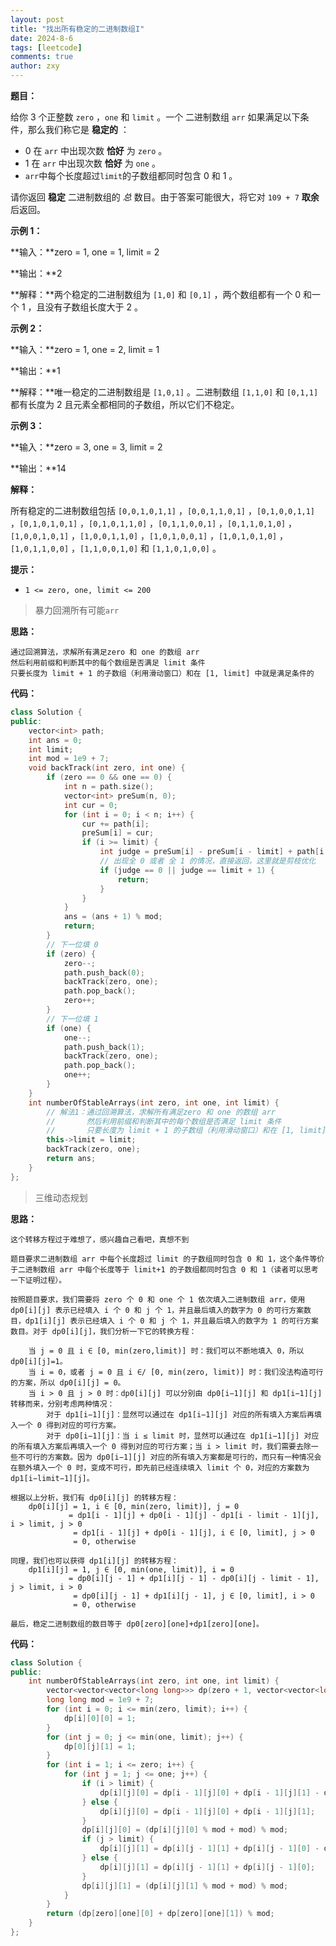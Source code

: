 ```yaml
---
layout: post
title: "找出所有稳定的二进制数组I"
date: 2024-8-6
tags: [leetcode]
comments: true
author: zxy
---
```


**题目：**

给你 3 个正整数 `zero` ，`one` 和 `limit` 。一个 二进制数组 `arr` 如果满足以下条件，那么我们称它是 **稳定的** ：

- 0 在 `arr` 中出现次数 **恰好** 为 `zero` 。
- 1 在 `arr` 中出现次数 **恰好** 为 `one` 。
- `arr`中每个长度超过`limit`的子数组都同时包含 0 和 1 。

请你返回 **稳定** 二进制数组的 *总* 数目。由于答案可能很大，将它对 `109 + 7` **取余** 后返回。

**示例 1：**

**输入：**zero = 1, one = 1, limit = 2

**输出：**2

**解释：**两个稳定的二进制数组为 `[1,0]` 和 `[0,1]` ，两个数组都有一个 0 和一个 1 ，且没有子数组长度大于 2 。

**示例 2：**

**输入：**zero = 1, one = 2, limit = 1

**输出：**1

**解释：**唯一稳定的二进制数组是 `[1,0,1]` 。二进制数组 `[1,1,0]` 和 `[0,1,1]` 都有长度为 2 且元素全都相同的子数组，所以它们不稳定。

**示例 3：**

**输入：**zero = 3, one = 3, limit = 2

**输出：**14

**解释：**

所有稳定的二进制数组包括 `[0,0,1,0,1,1]` ，`[0,0,1,1,0,1]` ，`[0,1,0,0,1,1]` ，`[0,1,0,1,0,1]` ，`[0,1,0,1,1,0]` ，`[0,1,1,0,0,1]` ，`[0,1,1,0,1,0]` ，`[1,0,0,1,0,1]` ，`[1,0,0,1,1,0]` ，`[1,0,1,0,0,1]` ，`[1,0,1,0,1,0]` ，`[1,0,1,1,0,0]` ，`[1,1,0,0,1,0]` 和 `[1,1,0,1,0,0]` 。

**提示：**

- `1 <= zero, one, limit <= 200`

> 暴力回溯所有可能`arr`

**思路：**

```
通过回溯算法，求解所有满足zero 和 one 的数组 arr
然后利用前缀和判断其中的每个数组是否满足 limit 条件
只要长度为 limit + 1 的子数组（利用滑动窗口）和在 [1, limit] 中就是满足条件的
```

**代码：**

```cpp
class Solution {
public:
    vector<int> path;
    int ans = 0;
    int limit;
    int mod = 1e9 + 7;
    void backTrack(int zero, int one) {
        if (zero == 0 && one == 0) {
            int n = path.size();
            vector<int> preSum(n, 0);
            int cur = 0;
            for (int i = 0; i < n; i++) {
                cur += path[i];
                preSum[i] = cur;
                if (i >= limit) {
                    int judge = preSum[i] - preSum[i - limit] + path[i - limit];
                    // 出现全 0 或者 全 1 的情况，直接返回，这里就是剪枝优化
                    if (judge == 0 || judge == limit + 1) {
                        return;
                    }
                }
            }
            ans = (ans + 1) % mod;
            return;
        }
        // 下一位填 0
        if (zero) {
            zero--;
            path.push_back(0);
            backTrack(zero, one);
            path.pop_back();
            zero++;
        }
        // 下一位填 1
        if (one) {
            one--;
            path.push_back(1);
            backTrack(zero, one);
            path.pop_back();
            one++;
        }
    }
    int numberOfStableArrays(int zero, int one, int limit) {
        // 解法1：通过回溯算法，求解所有满足zero 和 one 的数组 arr
        //       然后利用前缀和判断其中的每个数组是否满足 limit 条件
        //       只要长度为 limit + 1 的子数组（利用滑动窗口）和在 [1, limit] 中就是满足条件的
        this->limit = limit;
        backTrack(zero, one);
        return ans;
    }
};
```

> 三维动态规划

**思路：**

```
这个转移方程过于难想了，感兴趣自己看吧，真想不到
    
题目要求二进制数组 arr 中每个长度超过 limit 的子数组同时包含 0 和 1，这个条件等价于二进制数组 arr 中每个长度等于 limit+1 的子数组都同时包含 0 和 1（读者可以思考一下证明过程）。

按照题目要求，我们需要将 zero 个 0 和 one 个 1 依次填入二进制数组 arr，使用 dp0[i][j] 表示已经填入 i 个 0 和 j 个 1，并且最后填入的数字为 0 的可行方案数目，dp1[i][j] 表示已经填入 i 个 0 和 j 个 1，并且最后填入的数字为 1 的可行方案数目。对于 dp0[i][j]，我们分析一下它的转换方程：

	当 j = 0 且 i ∈ [0, min(zero,limit)] 时：我们可以不断地填入 0，所以 dp0[i][j]=1。
	当 i = 0，或者 j = 0 且 i ∈/ [0, min(zero, limit)] 时：我们没法构造可行的方案，所以 dp0[i][j] = 0。
 	当 i > 0 且 j > 0 时：dp0[i][j] 可以分别由 dp0[i−1][j] 和 dp1[i−1][j] 转移而来，分别考虑两种情况：
		对于 dp1[i−1][j]：显然可以通过在 dp1[i−1][j] 对应的所有填入方案后再填入一个 0 得到对应的可行方案。
		对于 dp0[i−1][j]：当 i ≤ limit 时，显然可以通过在 dp1[i−1][j] 对应的所有填入方案后再填入一个 0 得到对应的可行方案；当 i > limit 时，我们需要去除一些不可行的方案数。因为 dp0[i−1][j] 对应的所有填入方案都是可行的，而只有一种情况会在额外填入一个 0 时，变成不可行，即先前已经连续填入 limit 个 0，对应的方案数为 dp1[i−limit−1][j]。

根据以上分析，我们有 dp0[i][j] 的转移方程：
	dp0[i][j] = 1, i ∈ [0, min(zero, limit)], j = 0
			 = dp1[i - 1][j] + dp0[i - 1][j] - dp1[i - limit - 1][j], i > limit, j > 0
              = dp1[i - 1][j] + dp0[i - 1][j], i ∈ [0, limit], j > 0
              = 0, otherwise
              
同理，我们也可以获得 dp1[i][j] 的转移方程： 
	dp1[i][j] = 1, j ∈ [0, min(one, limit)], i = 0
			 = dp0[i][j - 1] + dp1[i][j - 1] - dp0[i][j - limit - 1], j > limit, i > 0
              = dp0[i][j - 1] + dp1[i][j - 1], j ∈ [0, limit], i > 0
              = 0, otherwise
              
最后，稳定二进制数组的数目等于 dp0[zero][one]+dp1[zero][one]。
```

**代码：**

```cpp
class Solution {
public:
    int numberOfStableArrays(int zero, int one, int limit) {
        vector<vector<vector<long long>>> dp(zero + 1, vector<vector<long long>>(one + 1, vector<long long>(2)));
        long long mod = 1e9 + 7;
        for (int i = 0; i <= min(zero, limit); i++) {
            dp[i][0][0] = 1;
        }
        for (int j = 0; j <= min(one, limit); j++) {
            dp[0][j][1] = 1;
        }
        for (int i = 1; i <= zero; i++) {
            for (int j = 1; j <= one; j++) {
                if (i > limit) {
                    dp[i][j][0] = dp[i - 1][j][0] + dp[i - 1][j][1] - dp[i - limit - 1][j][1];
                } else {
                    dp[i][j][0] = dp[i - 1][j][0] + dp[i - 1][j][1];
                }
                dp[i][j][0] = (dp[i][j][0] % mod + mod) % mod;
                if (j > limit) {
                    dp[i][j][1] = dp[i][j - 1][1] + dp[i][j - 1][0] - dp[i][j - limit - 1][0];
                } else {
                    dp[i][j][1] = dp[i][j - 1][1] + dp[i][j - 1][0];
                }
                dp[i][j][1] = (dp[i][j][1] % mod + mod) % mod;
            }
        }
        return (dp[zero][one][0] + dp[zero][one][1]) % mod;
    }
};
```


